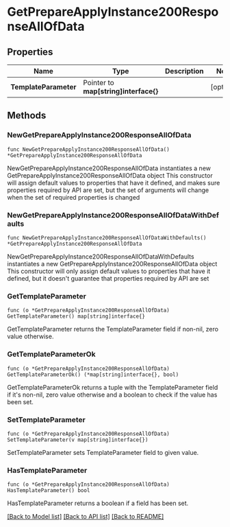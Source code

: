 # GetPrepareApplyInstance200ResponseAllOfData

## Properties

Name | Type | Description | Notes
------------ | ------------- | ------------- | -------------
**TemplateParameter** | Pointer to **map[string]interface{}** |  | [optional] 

## Methods

### NewGetPrepareApplyInstance200ResponseAllOfData

`func NewGetPrepareApplyInstance200ResponseAllOfData() *GetPrepareApplyInstance200ResponseAllOfData`

NewGetPrepareApplyInstance200ResponseAllOfData instantiates a new GetPrepareApplyInstance200ResponseAllOfData object
This constructor will assign default values to properties that have it defined,
and makes sure properties required by API are set, but the set of arguments
will change when the set of required properties is changed

### NewGetPrepareApplyInstance200ResponseAllOfDataWithDefaults

`func NewGetPrepareApplyInstance200ResponseAllOfDataWithDefaults() *GetPrepareApplyInstance200ResponseAllOfData`

NewGetPrepareApplyInstance200ResponseAllOfDataWithDefaults instantiates a new GetPrepareApplyInstance200ResponseAllOfData object
This constructor will only assign default values to properties that have it defined,
but it doesn't guarantee that properties required by API are set

### GetTemplateParameter

`func (o *GetPrepareApplyInstance200ResponseAllOfData) GetTemplateParameter() map[string]interface{}`

GetTemplateParameter returns the TemplateParameter field if non-nil, zero value otherwise.

### GetTemplateParameterOk

`func (o *GetPrepareApplyInstance200ResponseAllOfData) GetTemplateParameterOk() (*map[string]interface{}, bool)`

GetTemplateParameterOk returns a tuple with the TemplateParameter field if it's non-nil, zero value otherwise
and a boolean to check if the value has been set.

### SetTemplateParameter

`func (o *GetPrepareApplyInstance200ResponseAllOfData) SetTemplateParameter(v map[string]interface{})`

SetTemplateParameter sets TemplateParameter field to given value.

### HasTemplateParameter

`func (o *GetPrepareApplyInstance200ResponseAllOfData) HasTemplateParameter() bool`

HasTemplateParameter returns a boolean if a field has been set.


[[Back to Model list]](../README.md#documentation-for-models) [[Back to API list]](../README.md#documentation-for-api-endpoints) [[Back to README]](../README.md)


